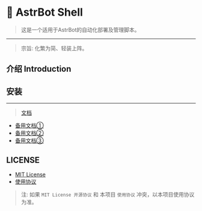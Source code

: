 # 🍥 AstrBot Shell
> 这是一个适用于AstrBot的自动化部署及管理脚本。
---
> 宗旨: 化繁为简、轻装上阵。

## 介绍 Introduction

## 安装
---
> [文档](https://docs.arcticfox.top)
- [备用文档①](https://netlify.docs.arcticfox.top)
- [备用文档②](https://vercel.docs.arcticfox.top)
- [备用文档③](https://cloudflare.docs.arcticfox.top)

## LICENSE
- [MIT License](https://github.com/ArcticFox520/AstrBot-Shell/blob/main/LICENSE)
-  [使用协议](https://github.com/ArcticFox520/AstrBot-Shell/blob/main/使用协议.txt)
> 注: 如果 `MIT License 开源协议` 和 本项目 `使用协议` 冲突，以本项目使用协议为准。